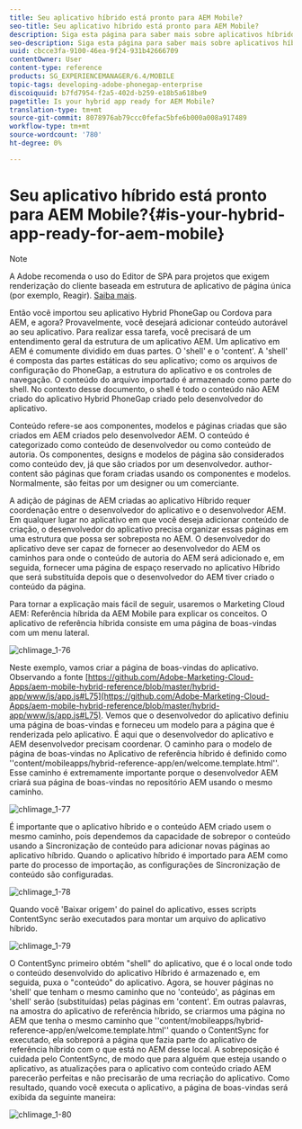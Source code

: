 ```yaml
---
title: Seu aplicativo híbrido está pronto para AEM Mobile?
seo-title: Seu aplicativo híbrido está pronto para AEM Mobile?
description: Siga esta página para saber mais sobre aplicativos híbridos. Um aplicativo em AEM é comumente dividido em duas partes. O 'shell' e o 'content' e esta página fornecem mais informações sobre estes tópicos.
seo-description: Siga esta página para saber mais sobre aplicativos híbridos. Um aplicativo em AEM é comumente dividido em duas partes. O 'shell' e o 'content' e esta página fornecem mais informações sobre estes tópicos.
uuid: cbcce3fa-9100-46ea-9f24-931b42666709
contentOwner: User
content-type: reference
products: SG_EXPERIENCEMANAGER/6.4/MOBILE
topic-tags: developing-adobe-phonegap-enterprise
discoiquuid: b7fd7954-f2a5-402d-b259-e18b5a618be9
pagetitle: Is your hybrid app ready for AEM Mobile?
translation-type: tm+mt
source-git-commit: 8078976ab79ccc0fefac5bfe6b000a008a917489
workflow-type: tm+mt
source-wordcount: '780'
ht-degree: 0%

---
```



# Seu aplicativo híbrido está pronto para AEM Mobile?{#is-your-hybrid-app-ready-for-aem-mobile}

>[!NOTE]
>
>A Adobe recomenda o uso do Editor de SPA para projetos que exigem renderização do cliente baseada em estrutura de aplicativo de página única (por exemplo, Reagir). [Saiba mais](/help/sites-developing/spa-overview.md).

Então você importou seu aplicativo Hybrid PhoneGap ou Cordova para AEM, e agora? Provavelmente, você desejará adicionar conteúdo autorável ao seu aplicativo. Para realizar essa tarefa, você precisará de um entendimento geral da estrutura de um aplicativo AEM. Um aplicativo em AEM é comumente dividido em duas partes. O &#39;shell&#39; e o &#39;content&#39;. A &#39;shell&#39; é composta das partes estáticas do seu aplicativo; como os arquivos de configuração do PhoneGap, a estrutura do aplicativo e os controles de navegação. O conteúdo do arquivo importado é armazenado como parte do shell. No contexto desse documento, o shell é todo o conteúdo não AEM criado do aplicativo Hybrid PhoneGap criado pelo desenvolvedor do aplicativo.

Conteúdo refere-se aos componentes, modelos e páginas criadas que são criados em AEM criados pelo desenvolvedor AEM. O conteúdo é categorizado como conteúdo de desenvolvedor ou como conteúdo de autoria. Os componentes, designs e modelos de página são considerados como conteúdo dev, já que são criados por um desenvolvedor. author-content são páginas que foram criadas usando os componentes e modelos. Normalmente, são feitas por um designer ou um comerciante.

A adição de páginas de AEM criadas ao aplicativo Híbrido requer coordenação entre o desenvolvedor do aplicativo e o desenvolvedor AEM. Em qualquer lugar no aplicativo em que você deseja adicionar conteúdo de criação, o desenvolvedor do aplicativo precisa organizar essas páginas em uma estrutura que possa ser sobreposta no AEM. O desenvolvedor do aplicativo deve ser capaz de fornecer ao desenvolvedor do AEM os caminhos para onde o conteúdo de autoria do AEM será adicionado e, em seguida, fornecer uma página de espaço reservado no aplicativo Híbrido que será substituída depois que o desenvolvedor do AEM tiver criado o conteúdo da página.

Para tornar a explicação mais fácil de seguir, usaremos o Marketing Cloud AEM: Referência híbrida da AEM Mobile para explicar os conceitos. O aplicativo de referência híbrida consiste em uma página de boas-vindas com um menu lateral.

![chlimage_1-76](assets/chlimage_1-76.png)

Neste exemplo, vamos criar a página de boas-vindas do aplicativo. Observando a fonte [https://github.com/Adobe-Marketing-Cloud-Apps/aem-mobile-hybrid-reference/blob/master/hybrid-app/www/js/app.js#L75](https://github.com/Adobe-Marketing-Cloud-Apps/aem-mobile-hybrid-reference/blob/master/hybrid-app/www/js/app.js#L75). Vemos que o desenvolvedor do aplicativo definiu uma página de boas-vindas e forneceu um modelo para a página que é renderizada pelo aplicativo. É aqui que o desenvolvedor do aplicativo e AEM desenvolvedor precisam coordenar. O caminho para o modelo de página de boas-vindas no Aplicativo de referência híbrido é definido como &#39;&#39;content/mobileapps/hybrid-reference-app/en/welcome.template.html&#39;&#39;. Esse caminho é extremamente importante porque o desenvolvedor AEM criará sua página de boas-vindas no repositório AEM usando o mesmo caminho.

![chlimage_1-77](assets/chlimage_1-77.png)

É importante que o aplicativo híbrido e o conteúdo AEM criado usem o mesmo caminho, pois dependemos da capacidade de sobrepor o conteúdo usando a Sincronização de conteúdo para adicionar novas páginas ao aplicativo híbrido. Quando o aplicativo híbrido é importado para AEM como parte do processo de importação, as configurações de Sincronização de conteúdo são configuradas.

![chlimage_1-78](assets/chlimage_1-78.png)

Quando você &#39;Baixar origem&#39; do painel do aplicativo, esses scripts ContentSync serão executados para montar um arquivo do aplicativo híbrido.

![chlimage_1-79](assets/chlimage_1-79.png)

O ContentSync primeiro obtém &quot;shell&quot; do aplicativo, que é o local onde todo o conteúdo desenvolvido do aplicativo Híbrido é armazenado e, em seguida, puxa o &quot;conteúdo&quot; do aplicativo. Agora, se houver páginas no &#39;shell&#39; que tenham o mesmo caminho que no &#39;conteúdo&#39;, as páginas em &#39;shell&#39; serão (substituídas) pelas páginas em &#39;content&#39;. Em outras palavras, na amostra do aplicativo de referência híbrido, se criarmos uma página no AEM que tenha o mesmo caminho que &#39;&#39;content/mobileapps/hybrid-reference-app/en/welcome.template.html&#39;&#39; quando o ContentSync for executado, ela sobreporá a página que fazia parte do aplicativo de referência híbrido com o que está no AEM desse local. A sobreposição é cuidada pelo ContentSync, de modo que para alguém que esteja usando o aplicativo, as atualizações para o aplicativo com conteúdo criado AEM parecerão perfeitas e não precisarão de uma recriação do aplicativo. Como resultado, quando você executa o aplicativo, a página de boas-vindas será exibida da seguinte maneira:

![chlimage_1-80](assets/chlimage_1-80.png)
